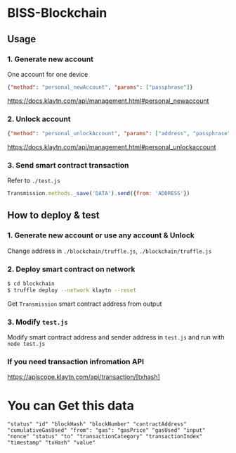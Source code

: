 # BISS-Blockchain

## Usage

### 1. Generate new account
One account for one device

```json
{"method": "personal_newAccount", "params": ["passphrase"]}
```

https://docs.klaytn.com/api/management.html#personal_newaccount

### 2. Unlock account

```json
{"method": "personal_unlockAccount", "params": ["address", "passphrase", 300]}
```

https://docs.klaytn.com/api/management.html#personal_unlockaccount

### 3. Send smart contract transaction
Refer to `./test.js`

```js
Transmission.methods._save('DATA').send({from: 'ADDRESS'})
```

## How to deploy & test

### 1. Generate new account or use any account & Unlock
Change address in `./blockchain/truffle.js`, `./blockchain/truffle.js`

### 2. Deploy smart contract on network

```bash
$ cd blockchain
$ truffle deploy --network klaytn --reset
```

Get `Transmission` smart contract address from output

### 3. Modify `test.js`
Modify smart contract address and sender address in `test.js` and run with `node test.js`



### If you need transaction infromation API

https://apiscope.klaytn.com/api/transaction/[txhash]


# You can Get this data
```
"status" "id" "blockHash" "blockNumber" "contractAddress" "cumulativeGasUsed" "from": "gas": "gasPrice" "gasUsed" "input" "nonce" "status" "to" "transactionCategory" "transactionIndex" "timestamp" "txHash" "value"
```


